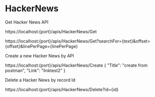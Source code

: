 # HackerNews

Get Hacker News API

https://localhost:{port}/apis/HackerNews/Get

https://localhost:{port}/apis/HackerNews/Get?searchFor={text}&offset={offset}&linePerPage={linePerPage}


Create a new Hacker News by API
 
https://localhost:{port}/apis/HackerNews/Create
{
    "Title": "create from postman",
    "Link": "linktest2"
}

Delete a Hacker News by record Id

https://localhost:{port}/apis/HackerNews/Delete?id={id}
